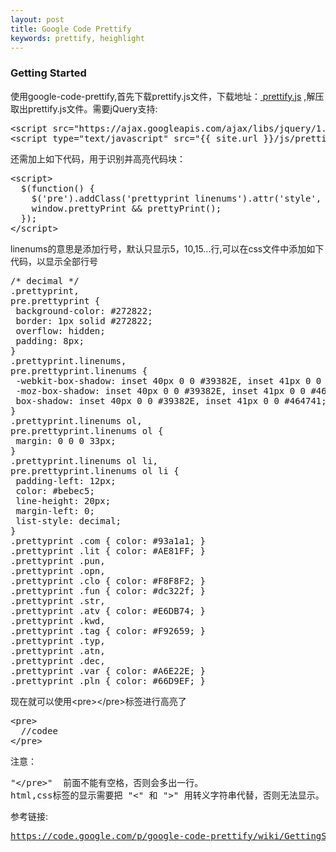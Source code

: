 ```yaml
---
layout: post
title: Google Code Prettify
keywords: prettify, heighlight 
---
```

<div class="article-content">
  <h3>Getting Started</h3>
  <p>使用google-code-prettify,首先下载prettify.js文件，下载地址：<a href="https://google-code-prettify.googlecode.com/files/prettify-small-4-Mar-2013.tar.bz2"> prettify.js</a> ,解压取出prettify.js文件。需要jQuery支持:</p>
<pre>
&lt;script src="https://ajax.googleapis.com/ajax/libs/jquery/1.9.1/jquery.min.js"&gt;&lt;/script&gt;
&lt;script type="text/javascript" src="{{ site.url }}/js/prettify.js"&gt;&lt;/script&gt;
</pre>
  <p>还需加上如下代码，用于识别并高亮代码块：</p>
<pre>
&lt;script&gt;
  $(function() {
    $('pre').addClass('prettyprint linenums').attr('style', 'overflow:auto');
    window.prettyPrint && prettyPrint();
  });
&lt;/script&gt;
</pre>
  <p>linenums的意思是添加行号，默认只显示5，10,15...行,可以在css文件中添加如下代码，以显示全部行号</p>
<pre>
/* decimal */
.prettyprint,
pre.prettyprint {
 background-color: #272822;
 border: 1px solid #272822;
 overflow: hidden;
 padding: 8px;
}
.prettyprint.linenums,
pre.prettyprint.linenums {
 -webkit-box-shadow: inset 40px 0 0 #39382E, inset 41px 0 0 #464741;
 -moz-box-shadow: inset 40px 0 0 #39382E, inset 41px 0 0 #464741;
 box-shadow: inset 40px 0 0 #39382E, inset 41px 0 0 #464741;
}
.prettyprint.linenums ol,
pre.prettyprint.linenums ol {
 margin: 0 0 0 33px; 
}
.prettyprint.linenums ol li,
pre.prettyprint.linenums ol li {
 padding-left: 12px;
 color: #bebec5;
 line-height: 20px;
 margin-left: 0;
 list-style: decimal;
}
.prettyprint .com { color: #93a1a1; }
.prettyprint .lit { color: #AE81FF; }
.prettyprint .pun,
.prettyprint .opn, 
.prettyprint .clo { color: #F8F8F2; }
.prettyprint .fun { color: #dc322f; }
.prettyprint .str, 
.prettyprint .atv { color: #E6DB74; }
.prettyprint .kwd, 
.prettyprint .tag { color: #F92659; }
.prettyprint .typ, 
.prettyprint .atn, 
.prettyprint .dec, 
.prettyprint .var { color: #A6E22E; }
.prettyprint .pln { color: #66D9EF; }
</pre>
  <p>现在就可以使用&lt;pre&gt;&lt;/pre&gt;标签进行高亮了</p>
<pre>
&lt;pre&gt;
  //codee
&lt;/pre&gt;
</pre>
  <p>注意：</p>
<pre>
"&lt;/pre&gt;"  前面不能有空格，否则会多出一行。
html,css标签的显示需要把 "&lt;" 和 "&gt;" 用转义字符串代替，否则无法显示。
</pre>
  <p>参考链接:</p> 
<pre>
<a href="https://code.google.com/p/google-code-prettify/wiki/GettingStarted">https://code.google.com/p/google-code-prettify/wiki/GettingStarted</a>
</pre>
</div>
